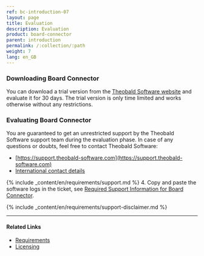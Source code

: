 ```yaml
---
ref: bc-introduction-07
layout: page
title: Evaluation
description: Evaluation
product: board-connector
parent: introduction
permalink: /:collection/:path
weight: 7
lang: en_GB
---
```


### Downloading Board Connector

You can download a trial version from the [Theobald Software website](https://theobald-software.com/en/download-trial/) and evaluate it for 30 days.
The trial version is only time limited and works otherwise without any restrictions.

### Evaluating Board Connector
You are guaranteed to get an unrestricted support by the Theobald Software support team during the evaluation phase.
In case of any questions or doubts, feel free to contact Theobald Software: <br>
- [https://support.theobald-software.com](https://support.theobald-software.com)
- [International contact details](https://theobald-software.com/en/contact/)

<!---
### Support
-->
{% include _content/en/requirements/support.md %}
4. Copy and paste the software logs in the ticket, see [Required Support Information for Board Connector](https://support.theobald-software.com/helpdesk/KB/View/14975-required-support-information-for-board-connector).

{% include _content/en/requirements/support-disclaimer.md %}

****
#### Related Links
- [Requirements](./requirements)
- [Licensing](./license)